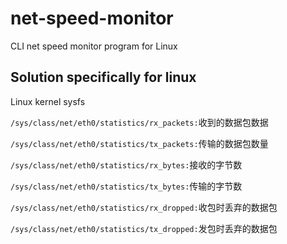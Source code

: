 # net-speed-monitor
CLI net speed monitor program for Linux

## Solution specifically for linux
Linux kernel sysfs

```/sys/class/net/eth0/statistics/rx_packets:```收到的数据包数据

```/sys/class/net/eth0/statistics/tx_packets:```传输的数据包数量

```/sys/class/net/eth0/statistics/rx_bytes:```接收的字节数

```/sys/class/net/eth0/statistics/tx_bytes:```传输的字节数

```/sys/class/net/eth0/statistics/rx_dropped:```收包时丢弃的数据包

```/sys/class/net/eth0/statistics/tx_dropped:```发包时丢弃的数据包
